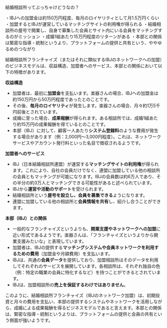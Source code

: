 
結婚相談所ってぶっちゃけどうなの？

・IBJへの加盟金は約150万円程度、毎月のロイヤリティとして月1.5万円くらい
・加盟するとIBJが運営しているマッチングサイトの利用権が得られる
・結婚相談所の屋号で開業し、自身で募集した会員とサイト内にいる会員をマッチングするのがミッション
・成婚1組あたり15万円程度のリターンがある
・本部との関係は緊密な指導・統制というより、プラットフォームの提供と共有という、ややゆるめのつながり



結婚相談所フランチャイズ（またはそれに類似するIBJのネットワークへの加盟）のビジネスモデルは、収益構造、加盟者へのサービス、本部との関係において以下の特徴があります。

**収益構造**

- 加盟者は、最初に**加盟金**を支払います。楽器さんの場合、IBJへの加盟金は約150万円から50万円程度であったとのことです。
- その後、**毎月のロイヤリティ**が発生します。楽器さんの場合、月々約1万5千円前後とされています。
- 成婚に至った場合、**成果報酬**が得られます。ある相談所では、成婚1組あたり約15万円の成果報酬を得ているとのことです。
- 本部（IBJ）に対して、顧客一人あたり**システム登録料**のような費用が発生する場合があります（例：2,000円～3,000円程度）。これは、ネットワークサービスやアカウント発行料といった名目で徴収されるようです。

**加盟者へのサービス**

- IBJ（日本結婚相談所連盟）が運営する**マッチングサイトの利用権**が得られます。これにより、自社の会員だけでなく、連盟に加盟している他の相談所の会員ともマッチングが可能になります。IBJの会員数は約6万人であり、その半分の約3万人とマッチングできる可能性があると述べられています。
- IBJから**運営や活動のサポート**を受けられます。
- 結婚相談所という**屋号を設立し、会員を募集できる**ようになります。
- 連盟に加盟している他の相談所と**会員情報を共有**し、紹介し合うことができます。

**本部（IBJ）との関係**

- 一般的なフランチャイズというよりも、**開業支援やネットワークへの加盟**に近い形式であるようです。楽器さんは、「フランチャイズというよりから開業支援みたいな」と表現しています。
- 加盟者は、IBJの提供する**マッチングシステムや会員ネットワークを利用するための費用**（加盟金や月額費用）を支払います。
- IBJは、共通の**会員データ**を提供しており、加盟相談所はそのデータを利用してそれぞれのサービスを展開しています。各相談所は、それぞれ独自の色（例：特定の職業の会員に特化するなど）を持つことができるとされています。
- IBJは、加盟相談所の**売上を保証するわけではありません**。

このように、結婚相談所フランチャイズ（IBJのネットワーク加盟）は、初期投資と月々の費用を支払い、本部の提供するシステムやネットワークを活用しながら、成婚による成果報酬を得るビジネスモデルであると言えます。本部との関係は、緊密な指導・統制というよりは、プラットフォームの提供と会員の共有という側面が強いようです。


